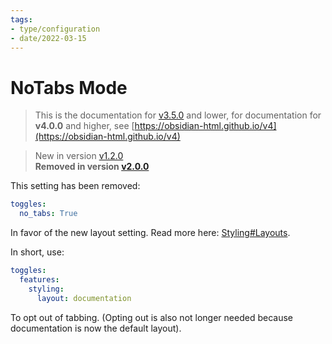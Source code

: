 ```yaml
---
tags:
- type/configuration
- date/2022-03-15
---
```

# NoTabs Mode   
   
> This is the documentation for [v3.5.0](../../Changelog/v3.5.0.md) and lower, for documentation for **v4.0.0** and higher, see [https://obsidian-html.github.io/v4](https://obsidian-html.github.io/v4)   
   
   
> New in version [v1.2.0](../../Changelog/v1.2.0.md)   
> **Removed in version [v2.0.0](../../Changelog/v2.0.0.md)**   
   
This setting has been removed:   
``` yaml
toggles:
  no_tabs: True
```
   
   
In favor of the new layout setting. Read more here: [Styling#Layouts](../../Configurations/Styling/Styling.md#layouts).   
   
In short, use:   
``` yaml
toggles:
  features:
    styling: 
      layout: documentation
```
   
   
To opt out of tabbing. (Opting out is also not longer needed because documentation is now the default layout).